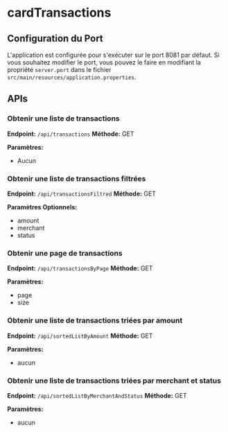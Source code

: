 # cardTransactions
 
## Configuration du Port

L'application est configurée pour s'exécuter sur le port 8081 par défaut. Si vous souhaitez modifier le port, vous pouvez le faire en modifiant la propriété `server.port` dans le fichier `src/main/resources/application.properties`.


## APIs

### Obtenir une liste de transactions

**Endpoint:** `/api/transactions`
**Méthode:** GET

**Paramètres:**
- Aucun


### Obtenir une liste de transactions filtrées

**Endpoint:** `/api/transactionsFiltred`
**Méthode:** GET

**Paramètres Optionnels:**
- amount
- merchant
- status


### Obtenir une page de transactions

**Endpoint:** `/api/transactionsByPage`
**Méthode:** GET

**Paramètres:**
- page
- size


### Obtenir une liste de transactions triées par amount

**Endpoint:** `/api/sortedListByAmount`
**Méthode:** GET

**Paramètres:**
- aucun

### Obtenir une liste de transactions triées par merchant et status

**Endpoint:** `/api/sortedListByMerchantAndStatus`
**Méthode:** GET

**Paramètres:**
- aucun
